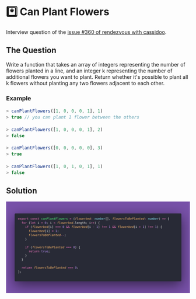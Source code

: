 # *️⃣ Can Plant Flowers

Interview question of the [issue #360 of rendezvous with cassidoo](https://buttondown.email/cassidoo/archive/the-things-that-make-you-strange-are-the-things/).

## The Question

Write a function that takes an array of integers representing the number of flowers planted in a
line, and an integer k representing the number of additional flowers you want to plant.
Return whether it's possible to plant all k flowers without planting any two flowers adjacent to
each other.

### Example

```js
> canPlantFlowers([1, 0, 0, 0, 1], 1)
> true // you can plant 1 flower between the others

> canPlantFlowers([1, 0, 0, 0, 1], 2)
> false

> canPlantFlowers([0, 0, 0, 0, 0], 3)
> true

> canPlantFlowers([1, 0, 1, 0, 1], 1)
> false
```

## Solution

![Code Polaroid](./code-screenshot.png)

